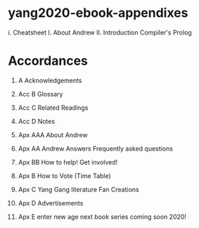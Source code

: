 # yang2020-ebook-appendixes
i. Cheatsheet
I. About Andrew
II. Introduction Compiler's Prolog


# Accordances 
1. A Acknowledgements 
2. Acc B Glossary
3. Acc C Related Readings 
4. Acc D Notes 


1. Apx AAA About Andrew 
2. Apx AA Andrew Answers Frequently asked questions
3. Apx BB How to help! Get involved!
4. Apx B How to Vote (Time Table)
5. Apx C Yang Gang literature Fan Creations
6. Apx D Advertisements
7. Apx E enter new age next book series coming soon 2020!
